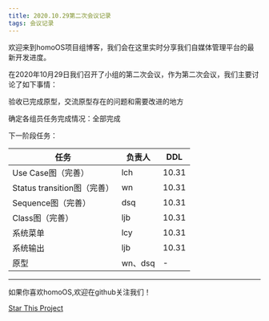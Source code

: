 ```yaml
---
title: 2020.10.29第二次会议记录
tags: 会议记录
---
```


欢迎来到homoOS项目组博客，我们会在这里实时分享我们自媒体管理平台的最新开发进度。

在2020年10月29日我们召开了小组的第二次会议，作为第二次会议，我们主要讨论了如下事情：

<!--more-->

验收已完成原型，交流原型存在的问题和需要改进的地方

确定各组员任务完成情况：全部完成

下一阶段任务：

| 任务                        | 负责人  | DDL   |
| --------------------------- | ------- | ----- |
| Use Case图（完善）          | lch     | 10.31 |
| Status transition图（完善） | wn      | 10.31 |
| Sequence图（完善）          | dsq     | 10.31 |
| Class图（完善）             | ljb     | 10.31 |
| 系统菜单                    | lcy     | 10.31 |
| 系统输出                    | ljb     | 10.31 |
| 原型                        | wn、dsq | -     |



---
如果你喜欢homoOS,欢迎在github关注我们！

[Star This Project](https://github.com/SelfMediaWriting)